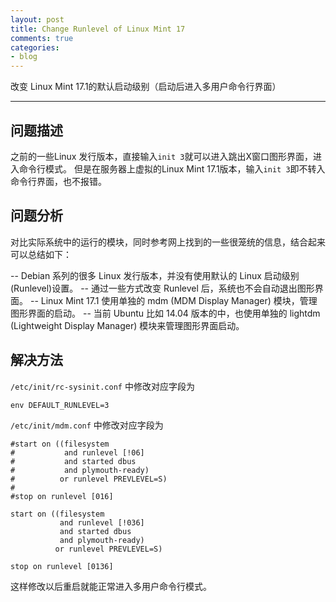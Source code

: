 ```yaml
---
layout: post
title: Change Runlevel of Linux Mint 17
comments: true
categories:
- blog
---
```


改变 Linux Mint 17.1的默认启动级别（启动后进入多用户命令行界面）

---

## 问题描述

之前的一些Linux 发行版本，直接输入`init 3`就可以进入跳出X窗口图形界面，进入命令行模式。
但是在服务器上虚拟的Linux Mint 17.1版本，输入`init 3`即不转入命令行界面，也不报错。

## 问题分析
对比实际系统中的运行的模块，同时参考网上找到的一些很笼统的信息，结合起来可以总结如下：

  -- Debian 系列的很多 Linux 发行版本，并没有使用默认的 Linux 启动级别(Runlevel)设置。
  -- 通过一些方式改变 Runlevel 后，系统也不会自动退出图形界面。
  -- Linux Mint 17.1 使用单独的 mdm (MDM Display Manager) 模块，管理图形界面的启动。
  -- 当前 Ubuntu 比如 14.04 版本的中，也使用单独的 lightdm (Lightweight Display Manager) 模块来管理图形界面启动。

## 解决方法

`/etc/init/rc-sysinit.conf` 中修改对应字段为

```
env DEFAULT_RUNLEVEL=3
```

`/etc/init/mdm.conf` 中修改对应字段为

```
#start on ((filesystem
#           and runlevel [!06]
#           and started dbus
#           and plymouth-ready)
#          or runlevel PREVLEVEL=S)
#
#stop on runlevel [016]

start on ((filesystem
           and runlevel [!036]
           and started dbus
           and plymouth-ready)
          or runlevel PREVLEVEL=S)

stop on runlevel [0136]
```

这样修改以后重启就能正常进入多用户命令行模式。

